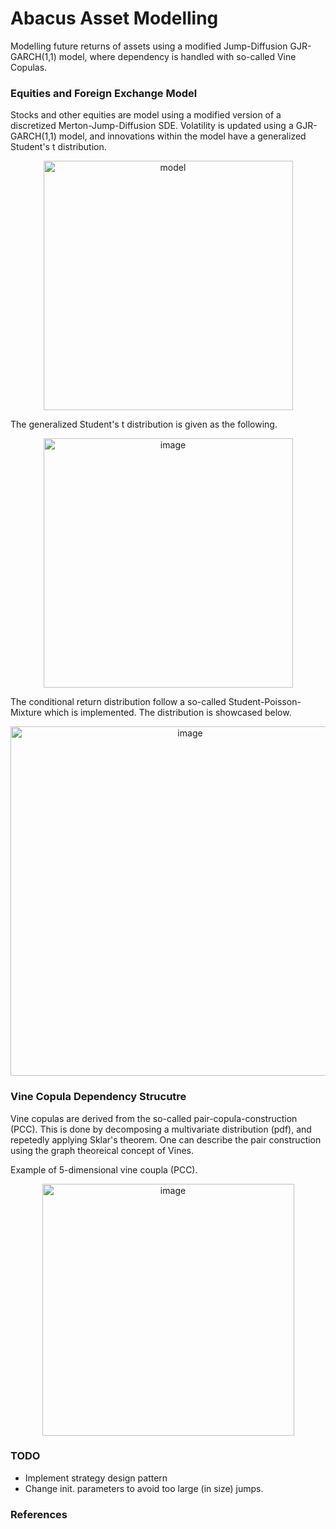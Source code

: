 # Abacus Asset Modelling

Modelling future returns of assets using a modified Jump-Diffusion GJR-GARCH(1,1) model, where dependency is handled with so-called Vine Copulas.

### **Equities and Foreign Exchange Model**
Stocks and other equities are model using a modified version of a discretized Merton-Jump-Diffusion SDE. Volatility is updated using a GJR-GARCH(1,1) model, and innovations within the model have a generalized Student's t distribution.

<p align="center">
  <img width="399" alt="model" src="https://user-images.githubusercontent.com/62723280/164225698-01cfa241-a2d1-4570-bb11-f771db8e966a.png">
</p>

The generalized Student's t distribution is given as the following.

<p align="center">
<img width="399" alt="image" src="https://user-images.githubusercontent.com/62723280/164237572-0abf1f4b-aadc-43ba-b1d2-b8f7219acfe5.png">
</p>

The conditional return distribution follow a so-called Student-Poisson-Mixture which is implemented. The distribution is showcased below.

<p align="center">
<img width="559" alt="image" src="https://user-images.githubusercontent.com/62723280/164237856-57a466a2-0a65-4e48-bfb3-5c6181605706.png">
</p>

### **Vine Copula Dependency Strucutre**
Vine copulas are derived from the so-called pair-copula-construction (PCC). This is done by decomposing a multivariate distribution (pdf), and repetedly applying Sklar's theorem. One can describe the pair construction using the graph theoreical concept of Vines.

Example of 5-dimensional vine coupla (PCC).
<p align="center">
<img width="403" alt="image" src="https://user-images.githubusercontent.com/62723280/169716182-d73f6456-3f21-4074-b24c-bc94de7272f0.png">
</p>

### **TODO**

* Implement strategy design pattern
* Change init. parameters to avoid too large (in size) jumps.


### **References**

